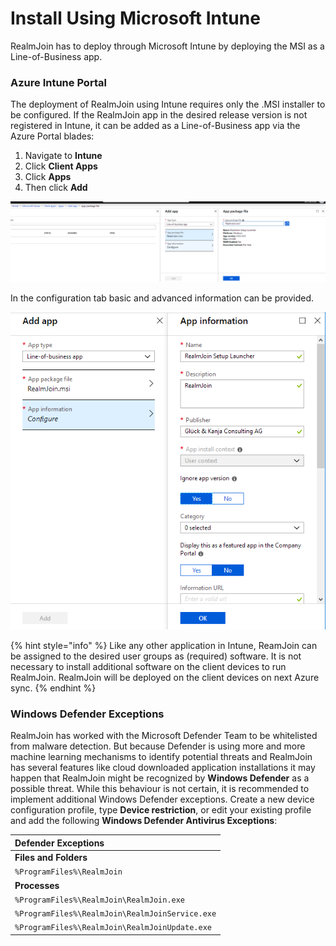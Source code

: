 # Install Using Microsoft Intune

RealmJoin has to deploy through Microsoft Intune by deploying the MSI as a Line-of-Business app.

### Azure Intune Portal

The deployment of RealmJoin using Intune requires only the .MSI installer to be configured. If the RealmJoin app in the desired release version is not registered in Intune, it can be added as a Line-of-Business app via the Azure Portal blades:

1. Navigate to **Intune**
2. Click **Client Apps**
3. Click **Apps**
4. Then click **Add**

![](../.gitbook/assets/rj-intune-deploy.png)

In the configuration tab basic and advanced information can be provided.

![](../.gitbook/assets/rj-intune-deploy2.png)

{% hint style="info" %}
Like any other application in Intune, ReamJoin can be assigned to the desired user groups as \(required\) software. It is not necessary to install additional software on the client devices to run RealmJoin. RealmJoin will be deployed on the client devices on next Azure sync.
{% endhint %}

### Windows Defender Exceptions

RealmJoin has worked with the Microsoft Defender Team to be whitelisted from malware detection. But because Defender is using more and more machine learning mechanisms to identify potential threats and RealmJoin has several features like cloud downloaded application installations it may happen that RealmJoin might be recognized by **Windows Defender** as a possible threat. While this behaviour is not certain, it is recommended to implement additional Windows Defender exceptions. Create a new device configuration profile, type **Device restriction**, or edit your existing profile and add the following **Windows Defender Antivirus Exceptions**:

| Defender Exceptions |
| :--- |
| **Files and Folders** |
| `%ProgramFiles%\RealmJoin` |
| **Processes** |
| `%ProgramFiles%\RealmJoin\RealmJoin.exe`  |
| `%ProgramFiles%\RealmJoin\RealmJoinService.exe`  |
| `%ProgramFiles%\RealmJoin\RealmJoinUpdate.exe` |

